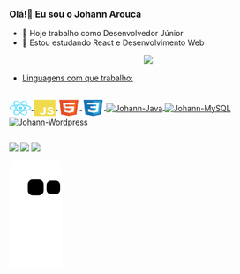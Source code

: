 ### Olá!👋 Eu sou o Johann Arouca

- 🔭 Hoje trabalho como Desenvolvedor Júnior 
- 🌱 Estou estudando React e Desenvolvimento Web

<div align="center">
  <a href="https://johannarouca.com.br">
  <img height="180em" src="https://github-readme-stats.vercel.app/api/top-langs/?username=johannarouca&layout=compact&langs_count=7&theme=dark"/>
</div>
  
- Linguagens com que trabalho:
<div style="display: inline_block"><br>
  <img align="center" alt="Johann-React" height="30" width="40" src="https://raw.githubusercontent.com/devicons/devicon/master/icons/react/react-original.svg">
  <img align="center" alt="Johann-Js" height="30" width="40" src="https://raw.githubusercontent.com/devicons/devicon/master/icons/javascript/javascript-plain.svg">  
  <img align="center" alt="Johann-HTML" height="30" width="40" src="https://raw.githubusercontent.com/devicons/devicon/master/icons/html5/html5-original.svg">
  <img align="center" alt="Johann-CSS" height="30" width="40" src="https://raw.githubusercontent.com/devicons/devicon/master/icons/css3/css3-original.svg">
  <img align="center" alt="Johann-Java" height="30" width="40" src="https://cdn.jsdelivr.net/gh/devicons/devicon/icons/java/java-original.svg">
  <img align="center" alt="Johann-MySQL" height="30" width="40" src="https://cdn.jsdelivr.net/gh/devicons/devicon/icons/mysql/mysql-original.svg">
  <img align="center" alt="Johann-Wordpress" height="30" width="40" src="https://cdn.jsdelivr.net/gh/devicons/devicon/icons/wordpress/wordpress-plain.svg">
  </div>
  
  ##
  
  <div> 
  <a href = "mailto:arooucajohann@gmail.com"><img src="https://img.shields.io/badge/-Gmail-%23333?style=for-the-badge&logo=gmail&logoColor=white" target="_blank"></a>
  <a href="https://www.linkedin.com/in/johann-arouca/" target="_blank"><img src="https://img.shields.io/badge/-LinkedIn-%230077B5?style=for-the-badge&logo=linkedin&logoColor=white" target="_blank"></a> 
  <a href="https://instagram.com/johannarouca" target="_blank"><img src="https://img.shields.io/badge/-Instagram-%23E4405F?style=for-the-badge&logo=instagram&logoColor=white" target="_blank"></a>

 ![Snake animation](https://github.com/JohannArouca/JohannArouca/blob/output/github-contribution-grid-snake.svg)
    
</div>
